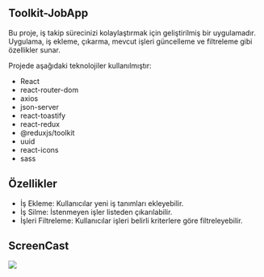 ## Toolkit-JobApp

Bu proje, iş takip sürecinizi kolaylaştırmak için geliştirilmiş bir uygulamadır. Uygulama, iş ekleme, çıkarma, mevcut işleri güncelleme ve filtreleme gibi özellikler sunar. 

Projede aşağıdaki teknolojiler kullanılmıştır:

- React
- react-router-dom
- axios
- json-server
- react-toastify
- react-redux
- @reduxjs/toolkit
- uuid
- react-icons
- sass

## Özellikler

- İş Ekleme: Kullanıcılar yeni iş tanımları ekleyebilir.
- İş Silme: İstenmeyen işler listeden çıkarılabilir.
- İşleri Filtreleme: Kullanıcılar işleri belirli kriterlere göre filtreleyebilir.

## ScreenCast
<img src="screen.gif">
